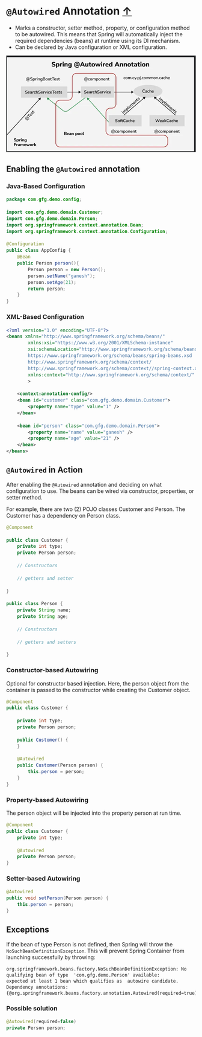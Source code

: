 # `@Autowired` Annotation [↑](../../../README.md#iii-spring-annotations)
- Marks a constructor, setter method, property, or configuration method to be autowired. This means that Spring will automatically inject the required dependencies (beans) at runtime using its DI mechanism.
- Can be declared by Java configuration or XML configuration.

<div align="center">
<img src="../../../img/autowired-diagram.png"/>
</div>

## Enabling the `@Autowired` annotation

### Java-Based Configuration

```java
package com.gfg.demo.config;

import com.gfg.demo.domain.Customer;
import com.gfg.demo.domain.Person;
import org.springframework.context.annotation.Bean;
import org.springframework.context.annotation.Configuration;

@Configuration
public class AppConfig {
    @Bean
    public Person person(){
        Person person = new Person();
        person.setName("ganesh");
        person.setAge(21);
        return person;
    }
}
```

### XML-Based Configuration
```xml
<?xml version="1.0" encoding="UTF-8"?>
<beans xmlns="http://www.springframework.org/schema/beans/"
        xmlns:xsi="https://www.w3.org/2001/XMLSchema-instance"
        xsi:schemaLocation="http://www.springframework.org/schema/beans/
        https://www.springframework.org/schema/beans/spring-beans.xsd
        http://www.springframework.org/schema/context/
        http://www.springframework.org/schema/context//spring-context.xsd"
        xmlns:context="http://www.springframework.org/schema/context/"
        >

    <context:annotation-config/>
    <bean id="customer" class="com.gfg.demo.domain.Customer">
        <property name="type" value="1" />
    </bean>

    <bean id="person" class="com.gfg.demo.domain.Person">
        <property name="name" value="ganesh" />
        <property name="age" value="21" />
    </bean>
</beans>
```

## `@Autowired` in Action
After enabling the `@Autowired` annotation and deciding on what configuration to use. The beans can be wired via constructor, properties, or setter method.

For example, there are two (2) POJO classes Customer and Person. The Customer has a dependency on Person class.

```java
@Component

public class Customer {
    private int type;
    private Person person;
    
    // Constructors

    // getters and setter

}

public class Person {
    private String name;
    private String age;
    
    // Constructors

    // getters and setters

}
```

### Constructor-based Autowiring
Optional for constructor based injection. Here, the person object from the container is passed to the constructor while creating the Customer object.
```java
@Component
public class Customer {

    private int type;
    private Person person;

    public Customer() {
    }

    @Autowired
    public Customer(Person person) {
        this.person = person;
    }
}
```

### Property-based Autowiring
The person object will be injected into the property person at run time.
```java
@Component
public class Customer {
    private int type;
    
    @Autowired
    private Person person;
}
```

### Setter-based Autowiring
```java
@Autowired
public void setPerson(Person person) {
    this.person = person;
}
```

## Exceptions
If the bean of type Person is not defined, then Spring will throw the `NoSuchBeanDefinitionException`. This will prevent Spring Container from launching successfully by throwing:
```text
org.springframework.beans.factory.NoSuchBeanDefinitionException: No qualifying bean of type  'com.gfg.demo.Person' available: 
expected at least 1 bean which qualifies as  autowire candidate. Dependency annotations: {@org.springframework.beans.factory.annotation.Autowired(required=true)}
```

### Possible solution

```java
@Autowired(required=false)
private Person person;
```



